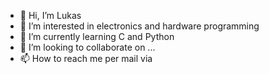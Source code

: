 - 👋 Hi, I’m Lukas
- 👀 I’m interested in electronics and hardware programming
- 🌱 I’m currently learning C and Python
- 💞️ I’m looking to collaborate on ...
- 📫 How to reach me per mail via 

<!---
Serpant4632/Serpant4632 is a ✨ special ✨ repository because its `README.md` (this file) appears on your GitHub profile.
You can click the Preview link to take a look at your changes.
--->
